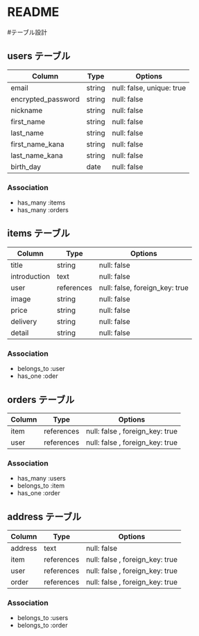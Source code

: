 # README

#テーブル設計

## users テーブル

| Column             | Type   | Options                   |
| ------------------ | ------ | ------------------------- |
| email              | string | null: false, unique: true |
| encrypted_password | string | null: false               |
| nickname           | string | null: false               |
| first_name         | string | null: false               |      
| last_name          | string | null: false               |
| first_name_kana    | string | null: false               |
| last_name_kana     | string | null: false               |
| birth_day          | date   | null: false               |

### Association

 - has_many :items
 - has_many :orders

## items テーブル

| Column             | Type       | Options                         |
| ------------------ | ---------- | ------------------------------- |
| title              | string     | null: false                     |
| introduction       | text       | null: false                     |
| user               | references | null: false, foreign_key: true |
| image              | string     | null: false                     |
| price              | string     | null: false                     |
| delivery           | string     | null: false                     |
| detail             | string     | null: false                     |


### Association

 - belongs_to :user
 - has_one :oder

## orders テーブル

| Column    | Type       | Options                         |
| --------- | ---------- | ------------------------------- |
| item      | references | null: false , foreign_key: true |
| user      | references | null: false , foreign_key: true |

### Association

 - has_many :users
 - belongs_to :item
 - has_one :order

## address テーブル

| Column    | Type       | Options                         |
| --------- | ---------- | ------------------------------- |
| address   | text       | null: false                     |
| item      | references | null: false , foreign_key: true |
| user      | references | null: false , foreign_key: true |
| order     | references | null: false , foreign_key: true |

### Association

 - belongs_to :users
 - belongs_to :order